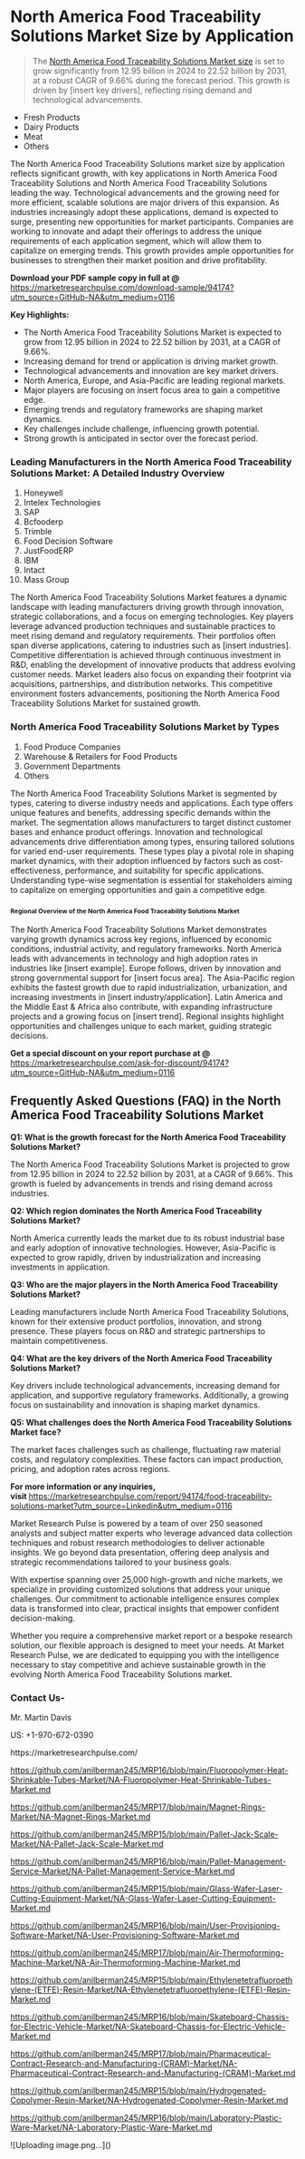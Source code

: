 <h1>North America Food Traceability Solutions Market&nbsp;Size by Application</h1><blockquote><p>The <a href="https://marketresearchpulse.com/download-sample/94174?utm_source=GitHub-NA&amp;utm_medium=0116">North America Food Traceability Solutions Market size</a> is set to grow significantly from 12.95 billion in 2024 to 22.52 billion by 2031, at a robust CAGR of 9.66% during the forecast period. This growth is driven by [insert key drivers], reflecting rising demand and technological advancements.</p></blockquote><ul><li>Fresh Products<li> Dairy Products<li> Meat<li> Others</li></ul><p>The North America Food Traceability Solutions market size by application reflects significant growth, with key applications in North America Food Traceability Solutions and North America Food Traceability Solutions leading the way. Technological advancements and the growing need for more efficient, scalable solutions are major drivers of this expansion. As industries increasingly adopt these applications, demand is expected to surge, presenting new opportunities for market participants. Companies are working to innovate and adapt their offerings to address the unique requirements of each application segment, which will allow them to capitalize on emerging trends. This growth provides ample opportunities for businesses to strengthen their market position and drive profitability.</p><p><strong>Download your PDF sample copy in full at @ </strong><a href="https://marketresearchpulse.com/download-sample/94174?utm_source=GitHub-NA&amp;utm_medium=0116">https://marketresearchpulse.com/download-sample/94174?utm_source=GitHub-NA&amp;utm_medium=0116</a></p><p><strong>Key Highlights: </strong></p><ul><li>The North America Food Traceability Solutions Market is expected to grow from 12.95 billion in 2024 to 22.52 billion by 2031, at a CAGR of 9.66%.</li><li>Increasing demand for trend or application is driving market growth.</li><li>Technological advancements and innovation are key market drivers.</li><li>North America, Europe, and Asia-Pacific are leading regional markets.</li><li>Major players are focusing on insert focus area to gain a competitive edge.</li><li>Emerging trends and regulatory frameworks are shaping market dynamics.</li><li>Key challenges include challenge, influencing growth potential.</li><li>Strong growth is anticipated in sector over the forecast period.</li></ul><h3>Leading Manufacturers in the North America Food Traceability Solutions Market: A Detailed Industry Overview</h3><ol><li>Honeywell</li><li>Intelex Technologies</li><li>SAP</li><li>Bcfooderp</li><li>Trimble</li><li>Food Decision Software</li><li>JustFoodERP</li><li>IBM</li><li>Intact</li><li>Mass Group</li></ol><div class="flex max-w-full flex-col flex-grow"><div class="min-h-8 text-message flex w-full flex-col items-end gap-2 whitespace-normal break-words [.text-message+&amp;]:mt-5" dir="auto" data-message-author-role="assistant" data-message-id="fd8432e4-4910-450d-b182-61b7bfb0a01f" data-message-model-slug="gpt-4o"><div class="flex w-full flex-col gap-1 empty:hidden first:pt-[3px]"><div class="markdown prose w-full break-words dark:prose-invert light"><p>The North America Food Traceability Solutions Market features a dynamic landscape with leading manufacturers driving growth through innovation, strategic collaborations, and a focus on emerging technologies. Key players leverage advanced production techniques and sustainable practices to meet rising demand and regulatory requirements. Their portfolios often span diverse applications, catering to industries such as [insert industries]. Competitive differentiation is achieved through continuous investment in R&amp;D, enabling the development of innovative products that address evolving customer needs. Market leaders also focus on expanding their footprint via acquisitions, partnerships, and distribution networks. This competitive environment fosters advancements, positioning the North America Food Traceability Solutions Market for sustained growth.</p></div></div></div></div><h3>North America Food Traceability Solutions Market by Types</h3><ol><li>Food Produce Companies<li> Warehouse & Retailers for Food Products<li> Government Departments<li> Others</li></ol><div class="flex max-w-full flex-col flex-grow"><div class="min-h-8 text-message flex w-full flex-col items-end gap-2 whitespace-normal break-words [.text-message+&amp;]:mt-5" dir="auto" data-message-author-role="assistant" data-message-id="084470be-0bb7-4664-bddf-5156b4f41249" data-message-model-slug="gpt-4o-mini"><div class="flex w-full flex-col gap-1 empty:hidden first:pt-[3px]"><div class="markdown prose w-full break-words dark:prose-invert light"><p>The North America Food Traceability Solutions Market is segmented by types, catering to diverse industry needs and applications. Each type offers unique features and benefits, addressing specific demands within the market. The segmentation allows manufacturers to target distinct customer bases and enhance product offerings. Innovation and technological advancements drive differentiation among types, ensuring tailored solutions for varied end-user requirements. These types play a pivotal role in shaping market dynamics, with their adoption influenced by factors such as cost-effectiveness, performance, and suitability for specific applications. Understanding type-wise segmentation is essential for stakeholders aiming to capitalize on emerging opportunities and gain a competitive edge.</p></div></div></div></div><h3><span style="font-size: 11px;">Regional Overview of the North America Food Traceability Solutions Market</span></h3><div class="flex max-w-full flex-col flex-grow"><div class="min-h-8 text-message flex w-full flex-col items-end gap-2 whitespace-normal break-words [.text-message+&amp;]:mt-5" dir="auto" data-message-author-role="assistant" data-message-id="e9038762-ce64-4e30-91c9-9bd413514231" data-message-model-slug="gpt-4o-mini"><div class="flex w-full flex-col gap-1 empty:hidden first:pt-[3px]"><div class="markdown prose w-full break-words dark:prose-invert light"><p>The North America Food Traceability Solutions Market demonstrates varying growth dynamics across key regions, influenced by economic conditions, industrial activity, and regulatory frameworks. North America leads with advancements in technology and high adoption rates in industries like [insert example]. Europe follows, driven by innovation and strong governmental support for [insert focus area]. The Asia-Pacific region exhibits the fastest growth due to rapid industrialization, urbanization, and increasing investments in [insert industry/application]. Latin America and the Middle East &amp; Africa also contribute, with expanding infrastructure projects and a growing focus on [insert trend]. Regional insights highlight opportunities and challenges unique to each market, guiding strategic decisions.</p></div></div></div></div><p><strong>Get a special discount on your report purchase at @ </strong><a href="https://marketresearchpulse.com/ask-for-discount/94174?utm_source=GitHub-NA&amp;utm_medium=0116">https://marketresearchpulse.com/ask-for-discount/94174?utm_source=GitHub-NA&amp;utm_medium=0116</a></p><h2>Frequently Asked Questions (FAQ) in the North America Food Traceability Solutions Market</h2><p><strong>Q1: What is the growth forecast for the North America Food Traceability Solutions Market?</strong></p><p>The North America Food Traceability Solutions Market is projected to grow from 12.95 billion in 2024 to 22.52 billion by 2031, at a CAGR of 9.66%. This growth is fueled by advancements in trends and rising demand across industries.</p><p><strong>Q2: Which region dominates the North America Food Traceability Solutions Market?</strong></p><p>North America currently leads the market due to its robust industrial base and early adoption of innovative technologies. However, Asia-Pacific is expected to grow rapidly, driven by industrialization and increasing investments in application.</p><p><strong>Q3: Who are the major players in the North America Food Traceability Solutions Market?</strong></p><p>Leading manufacturers include North America Food Traceability Solutions, known for their extensive product portfolios, innovation, and strong presence. These players focus on R&amp;D and strategic partnerships to maintain competitiveness.</p><p><strong>Q4: What are the key drivers of the North America Food Traceability Solutions Market?</strong></p><p>Key drivers include technological advancements, increasing demand for application, and supportive regulatory frameworks. Additionally, a growing focus on sustainability and innovation is shaping market dynamics.</p><p><strong>Q5: What challenges does the North America Food Traceability Solutions Market face?</strong></p><p>The market faces challenges such as challenge, fluctuating raw material costs, and regulatory complexities. These factors can impact production, pricing, and adoption rates across regions.</p><p><strong>For more information or any inquiries, visit&nbsp;</strong><a href="https://marketresearchpulse.com/report/94174/food-traceability-solutions-market?utm_source=Linkedin&utm_medium=0116">https://marketresearchpulse.com/report/94174/food-traceability-solutions-market?utm_source=Linkedin&utm_medium=0116</a></p><p>Market Research Pulse is powered by a team of over 250 seasoned analysts and subject matter experts who leverage advanced data collection techniques and robust research methodologies to deliver actionable insights. We go beyond data presentation, offering deep analysis and strategic recommendations tailored to your business goals.</p><p>With expertise spanning over 25,000 high-growth and niche markets, we specialize in providing customized solutions that address your unique challenges. Our commitment to actionable intelligence ensures complex data is transformed into clear, practical insights that empower confident decision-making.</p><p>Whether you require a comprehensive market report or a bespoke research solution, our flexible approach is designed to meet your needs. At Market Research Pulse, we are dedicated to equipping you with the intelligence necessary to stay competitive and achieve sustainable growth in the evolving North America Food Traceability Solutions market.</p><h3><strong>Contact Us-</strong></h3><p>Mr. Martin Davis</p><p>US: +1-970-672-0390</p><p>https://marketresearchpulse.com/</p><p><a href="https://github.com/anilberman245/MRP16/blob/main/Fluoropolymer-Heat-Shrinkable-Tubes-Market/NA-Fluoropolymer-Heat-Shrinkable-Tubes-Market.md">https://github.com/anilberman245/MRP16/blob/main/Fluoropolymer-Heat-Shrinkable-Tubes-Market/NA-Fluoropolymer-Heat-Shrinkable-Tubes-Market.md</a></p><p><a href="https://github.com/anilberman245/MRP17/blob/main/Magnet-Rings-Market/NA-Magnet-Rings-Market.md">https://github.com/anilberman245/MRP17/blob/main/Magnet-Rings-Market/NA-Magnet-Rings-Market.md</a></p><p><a href="https://github.com/anilberman245/MRP15/blob/main/Pallet-Jack-Scale-Market/NA-Pallet-Jack-Scale-Market.md">https://github.com/anilberman245/MRP15/blob/main/Pallet-Jack-Scale-Market/NA-Pallet-Jack-Scale-Market.md</a></p><p><a href="https://github.com/anilberman245/MRP16/blob/main/Pallet-Management-Service-Market/NA-Pallet-Management-Service-Market.md">https://github.com/anilberman245/MRP16/blob/main/Pallet-Management-Service-Market/NA-Pallet-Management-Service-Market.md</a></p><p><a href="https://github.com/anilberman245/MRP15/blob/main/Glass-Wafer-Laser-Cutting-Equipment-Market/NA-Glass-Wafer-Laser-Cutting-Equipment-Market.md">https://github.com/anilberman245/MRP15/blob/main/Glass-Wafer-Laser-Cutting-Equipment-Market/NA-Glass-Wafer-Laser-Cutting-Equipment-Market.md</a></p><p><a href="https://github.com/anilberman245/MRP16/blob/main/User-Provisioning-Software-Market/NA-User-Provisioning-Software-Market.md">https://github.com/anilberman245/MRP16/blob/main/User-Provisioning-Software-Market/NA-User-Provisioning-Software-Market.md</a></p><p><a href="https://github.com/anilberman245/MRP17/blob/main/Air-Thermoforming-Machine-Market/NA-Air-Thermoforming-Machine-Market.md">https://github.com/anilberman245/MRP17/blob/main/Air-Thermoforming-Machine-Market/NA-Air-Thermoforming-Machine-Market.md</a></p><p><a href="https://github.com/anilberman245/MRP15/blob/main/Ethylenetetrafluoroethylene-(ETFE)-Resin-Market/NA-Ethylenetetrafluoroethylene-(ETFE)-Resin-Market.md">https://github.com/anilberman245/MRP15/blob/main/Ethylenetetrafluoroethylene-(ETFE)-Resin-Market/NA-Ethylenetetrafluoroethylene-(ETFE)-Resin-Market.md</a></p><p><a href="https://github.com/anilberman245/MRP16/blob/main/Skateboard-Chassis-for-Electric-Vehicle-Market/NA-Skateboard-Chassis-for-Electric-Vehicle-Market.md">https://github.com/anilberman245/MRP16/blob/main/Skateboard-Chassis-for-Electric-Vehicle-Market/NA-Skateboard-Chassis-for-Electric-Vehicle-Market.md</a></p><p><a href="https://github.com/anilberman245/MRP17/blob/main/Pharmaceutical-Contract-Research-and-Manufacturing-(CRAM)-Market/NA-Pharmaceutical-Contract-Research-and-Manufacturing-(CRAM)-Market.md">https://github.com/anilberman245/MRP17/blob/main/Pharmaceutical-Contract-Research-and-Manufacturing-(CRAM)-Market/NA-Pharmaceutical-Contract-Research-and-Manufacturing-(CRAM)-Market.md</a></p><p><a href="https://github.com/anilberman245/MRP15/blob/main/Hydrogenated-Copolymer-Resin-Market/NA-Hydrogenated-Copolymer-Resin-Market.md">https://github.com/anilberman245/MRP15/blob/main/Hydrogenated-Copolymer-Resin-Market/NA-Hydrogenated-Copolymer-Resin-Market.md</a></p><p><a href="https://github.com/anilberman245/MRP16/blob/main/Laboratory-Plastic-Ware-Market/NA-Laboratory-Plastic-Ware-Market.md">https://github.com/anilberman245/MRP16/blob/main/Laboratory-Plastic-Ware-Market/NA-Laboratory-Plastic-Ware-Market.md</a></p>
![Uploading image.png…]()
